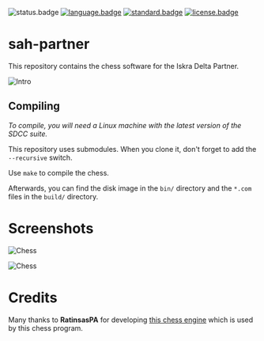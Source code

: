 ![status.badge] [![language.badge]][language.url] [![standard.badge]][standard.url] [![license.badge]][license.url]

# sah-partner

This repository contains the chess software for the Iskra Delta Partner.

![Intro](docs/img/intro.jpg)

## Compiling

*To compile, you will need a Linux machine with the latest version of the SDCC suite.*

This repository uses submodules. When you clone it, don't forget to add the `--recursive` switch.

Use `make` to compile the chess. 

Afterwards, you can find the disk image in the `bin/` directory and the `*.com` files in the `build/` directory.

# Screenshots

![Chess](docs/img/chess1.jpg)

![Chess](docs/img/chess2.jpg)

# Credits

Many thanks to **RatinsasPA** for developing [this chess engine](https://github.com/RatinsasPA/chess-engine) which is used by this chess program.

[language.url]:   https://en.wikipedia.org/wiki/ANSI_C
[language.badge]: https://img.shields.io/badge/language-C-blue.svg

[standard.url]:   https://en.wikipedia.org/wiki/C89/
[standard.badge]: https://img.shields.io/badge/standard-C89-blue.svg

[license.url]:    https://github.com/tstih/idp-quill/blob/main/LICENSE
[license.badge]:  https://img.shields.io/badge/license-MIT-blue.svg

[status.badge]:  https://img.shields.io/badge/status-alpha-red.svg